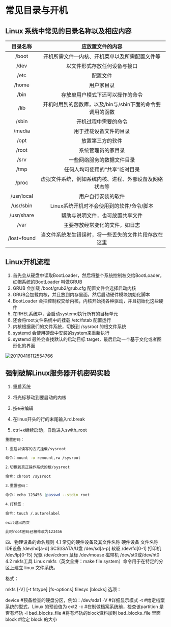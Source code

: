 [//]: # (哈哈我是注释，不会在浏览器中显示。
  Date: 2022-01-18 22:09:13
  LastEditors: gyg
  LastEditTime: 2022-01-18 22:26:42
  FilePath: \test\1_16@磁盘划分与开机.mm.md
)

# 常见目录与开机

## Linux 系统中常见的目录名称以及相应内容

|  目录名称   |                     应放置文件的内容                      |
| :---------: | :-------------------------------------------------------: |
|    /boot    |       开机所需文件—内核、开机菜单以及所需配置文件等       |
|    /dev     |               以文件形式存放任何设备与接口                |
|    /etc     |                         配置文件                          |
|    /home    |                        用户家目录                         |
|    /bin     |             存放单用户模式下还可以操作的命令              |
|    /lib     | 开机时用到的函数库，以及/bin与/sbin下面的命令要调用的函数 |
|    /sbin    |                   开机过程中需要的命令                    |
|   /media    |                  用于挂载设备文件的目录                   |
|    /opt     |                     放置第三方的软件                      |
|    /root    |                    系统管理员的家目录                     |
|    /srv     |                一些网络服务的数据文件目录                 |
|    /tmp     |              任何人均可使用的“共享”临时目录               |
|    /proc    |  虚拟文件系统，例如系统内核、进程、外部设备及网络状态等   |
| /usr/local  |                    用户自行安装的软件                     |
|  /usr/sbin  |         Linux系统开机时不会使用到的软件/命令/脚本         |
| /usr/share  |             帮助与说明文件，也可放置共享文件              |
|    /var     |              主要存放经常变化的文件，如日志               |
| /lost+found |   当文件系统发生错误时，将一些丢失的文件片段存放在这里    |

## Linux开机流程

1. 首先会从硬盘中读取BootLoader，然后将整个系统控制权交给BootLoader，红帽系统的BootLoader 叫做GRUB
2. GRUB 会加载 /boot/grub2/grub.cfg 配置文件会选择启动内核
3. GRUB会加载内核，并且放到内存里面，然后启动硬件模块初始化脚本
4. BootLoader 会把控制权交给内核，内核开始找各种驱动，并且初始化这些硬件
5. 在RHEL系统中，会启动systemd执行所有的目标单元
6. 还会将root文件系统中的挂载 /etc/fstab 配置运行
7. 内核根据我们的文件系统，切换到 /sysroot 的根文件系统
8. systemd 会使用硬盘中安装的system来重新执行
9. systemd 最终会查找默认的启动目标 target，最后启动一个基于文化或者图形化的界面

![20170416112554766](https://s2.loli.net/2022/01/18/nBKirZRswPGxgL2.jpg)

## 强制破解Linux服务器开机密码实验

1. 重启系统

2. 将光标移动到要启动的内核

3. 按e来编辑

4. 在linux开头的行的末尾输入rd.break

5. ctrl+x继续启动，自动进入swith_root

```bash
重置密码：

1.重启以读写的方式挂载/sysroot

命令：mount -o remount,rw /sysroot

2.切换到真正操作系统的根/sysroot

命令：chroot /sysroot

3.重置密码：

命令：echo 123456 |passwd --stdin root

4.打标签：

命令：touch /.autorelabel

exit退出两次

此时root密码已被修改为123456
```

四、物理设备的命名规则
4.1 常见的硬件设备及其文件名称
硬件设备	文件名称
IDE设备	/dev/hd[a-d]
SCSI/SATA/U盘	/dev/sd[a-p]
软驱	/dev/fd[0-1]
打印机	/dev/lp[0-15]
光驱	/dev/cdrom
鼠标	/dev/mouse
磁带机	/dev/st0或/dev/ht0
4.2 mkfs工具
Linux mkfs（英文全拼：make file system）命令用于在特定的分区上建立 linux 文件系统。

格式：

mkfs [-V] [-t fstype] [fs-options] filesys [blocks]
选项：

device     #预备检查的硬盘分区，例如：/dev/sda1
-V        #详细显示模式
-t        #给定档案系统的型式，Linux 的预设值为 ext2
-c        #在制做档案系统前，检查该partition 是否有坏轨
-l bad_blocks_file #将有坏轨的block资料加到 bad_blocks_file 里面
block    #给定 block 的大小